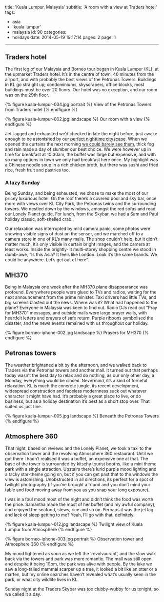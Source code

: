title: 'Kuala Lumpur, Malaysia'
subtitle: 'A room with a view at Traders hotel'
tags:
  - asia
  - 'kuala lumpur'
  - malaysia
id: 90
categories:
  - holidays
date: 2014-05-19 19:17:14
pages: 2
page: 1
---

## Traders hotel

The first leg of our Malaysia and Borneo tour began in Kuala Lumpur (KL), at the upmarket Traders hotel. It’s in the centre of town, 40 minutes from the airport, and with probably the best views of the Petronas Towers. Buildings in KL go straight up; condominiums, skyscrapers, office blocks, most buildings must be over 20 floors. Our hotel was no exception, and our room was on the 29th floor.

{% figure kuala-lumpur-034.jpg portrait %}
View of the Petronas Towers from Traders hotel
{% endfigure %}

{% figure kuala-lumpur-002.jpg landscape %}
Our room with a view
{% endfigure %}

Jet-lagged and exhausted we’d checked in late the night before, just awake enough to be astonished by our [perfect nighttime cityscape](https://instagram.com/p/lkbDlXNFC8/ "Instagram"). When we opened the curtains the next morning [we could barely see them](https://host.trivialbeing.org/up/kuala-lumpur-003.jpg "Foggy towers"), thick fog and rain made a day of slumber our best choice. We were however up in time for breakfast at 10:30am, the buffet was large but expensive, and with so many options in town we only had breakfast here once. My highlight was a Chinese noodle soup in a rich chicken broth, but there was sushi and fried rice, fresh fruit and pastries too.

### A lazy Sunday

Being Sunday, and being exhausted, we chose to make the most of our pricey luxurious hotel. On the roof there’s a covered pool and sky bar, once more with views over KL City Park, the Petronas twins and the surrounding towers. We nestled down by the windows, amongst the red sofas and read our Lonely Planet guide. For lunch, from the Skybar, we had a Sam and Paul holiday classic, soft-shelled crab.

Our relaxation was interrupted by mild camera panic, some photos were showing visible signs of dust on the sensor, and we marched off to a camera store in one of KL’s many malls. The shop couldn’t help, but it didn’t matter much, it’s only visible in certain bright images, and the camera at least works. Inside the brightly-lit multi-storey shopping centre we stood in dumb-awe, “Is this Asia? It feels like London. Look it’s the same brands. We could be anywhere. Let’s get out of here”.

## MH370

Being in Malaysia one week after the MH370 plane disappearance was profound. Everywhere people were glued to TVs and radios, waiting for the next announcement from the prime minister. Taxi drivers had little TVs, and big screens blasted out the news. Where was it? What had happened to the plane? Everyone in Malaysia was keen to find out. Radio DJs read out “Pray for MH370” messages, and outside malls were large prayer walls, with heartfelt letters and prayers of safe return. Purple ribbons symbolised the disaster, and the news events remained with us throughout our holiday.

{% figure borneo-iphone-002.jpg landscape %}
Prayers for MH370
{% endfigure %}

## Petronas towers

The weather brightened a bit by the afternoon, and we walked back to Traders via the Petronas towers and another mall. It turned out that perhaps today wasn’t the best day to relax and do nothing, as our only other day, a Monday, everything would be closed. Nevermind, it’s a kind of forceful relaxation. KL is much the concrete jungle, its recent development, widespread construction and faceless modernness suck out whatever character it might have had. It’s probably a great place to live, or do business, but as a holiday destination it’s best as a short stop over. That suited us just fine.

{% figure kuala-lumpur-005.jpg landscape %}
Beneath the Petronas Towers
{% endfigure %}

## Atmosphere 360

That night, based on reviews and the Lonely Planet, we took a taxi to the observation tower and the revolving Atmosphere 360 restaurant. Until we got there I hadn’t realised it was a buffet, an expensive one at that. The base of the tower is surrounded by kitschy tourist booths, like a mini theme park with a single attraction. Upstairs there’s lurid purple mood lighting and a tacky star-theme going on, but if you can get past that to the windows the view is astonishing. Unobstructed in all directions, its perfect for a spot of twilight photography (if you’ve brought a tripod and you don’t mind your table and food moving away from you as you snap your long exposure).

I was in a foul mood most of the night and didn’t think the food was worth the price. Samantha made the most of her buffet (and my awful company), and enjoyed the seafood, stews, rice and so on. Perhaps it was the jet lag and lack of sleep getting to me? Yeah, I’ll go with that, definitely.

{% figure kuala-lumpur-012.jpg landscape %}
Twilight view of Kuala Lumpur from Atmosphere
{% endfigure %}

{% figure borneo-iphone-003.jpg portrait %}
Observation tower and Atmosphere 360
{% endfigure %}

My mood lightened as soon as we left the ‘revolvaurant’, and the slow walk back via the towers and park was more romantic. The mall was still open, and despite it being 10pm, the park was alive with people. By the lake we saw a long-tailed mammal scarper up a tree, it looked a bit like an otter or a marten, but my online searches haven’t revealed what’s usually seen in the park, or what city wildlife lives in KL.

Sunday night at the Traders Skybar was too clubby-wubby for us tonight, so we called it a day.
